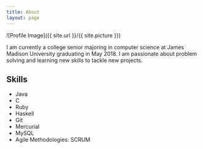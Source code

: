 ```yaml
---
title: About
layout: page
---
```

![Profile Image]({{ site.url }}/{{ site.picture }})

<p>I am currently a college senior majoring in computer science at James Madison University
graduating in May 2018. I am passionate about problem solving and learning new skills
to tackle new projects. </p>

<h2>Skills</h2>

<ul class="skill-list">
	<li>Java</li>
	<li>C</li>
	<li>Ruby</li>
	<li>Haskell</li>
	<li>Git</li>
	<li>Mercurial</li>
	<li>MySQL</li>
	<li>Agile Methodologies: SCRUM</li>
</ul>
